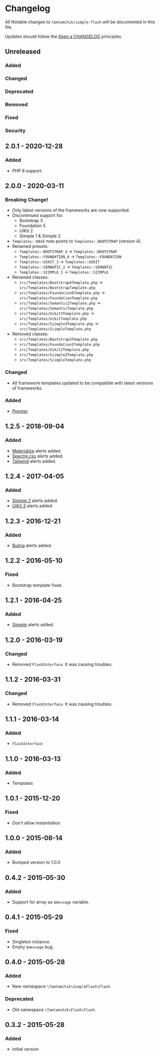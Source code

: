 # Changelog

All Notable changes to `tamtamchik/simple-flash` will be documented in this file.

Updates should follow the [Keep a CHANGELOG](http://keepachangelog.com/) principles.

## Unreleased

### Added

### Changed

### Deprecated

### Removed

### Fixed

### Security


## 2.0.1 - 2020-12-28

### Added

* PHP 8 support.

## 2.0.0 - 2020-03-11

### **Breaking Change!**

* Only latest versions of the frameworks are now supported.
* Discontinued support for:
    * Bootstrap 3
    * Foundation 5
    * UIKit 2
    * Siimple 1 & Siimple 2
* `Templates::BASE` now points to `Templates::BOOTSTRAP` (version 4).
* Renamed presets:
    * `Templates::BOOTSTRAP_4` &rarr; `Templates::BOOTSTRAP`
    * `Templates::FOUNDATION_6` &rarr; `Templates::FOUNDATION`
    * `Templates::UIKIT_3` &rarr; `Templates::UIKIT`
    * `Templates::SEMANTIC_2` &rarr; `Templates::SEMANTIC`
    * `Templates::SIIMPLE_3` &rarr; `Templates::SIIMPLE`
* Renamed classes:
    * `src/Templates/Bootstrap4Template.php` &rarr; `src/Templates/BootstrapTemplate.php`
    * `src/Templates/Foundation6Template.php` &rarr; `src/Templates/FoundationTemplate.php`
    * `src/Templates/Semantic2Template.php` &rarr; `src/Templates/SemanticTemplate.php`
    * `src/Templates/Uikit3Template.php` &rarr; `src/Templates/UikitTemplate.php`
    * `src/Templates/Siimple3Template.php` &rarr; `src/Templates/SiimpleTemplate.php`
* Removed classes:
    * `src/Templates/Bootstrap3Template.php`
    * `src/Templates/Foundation5Template.php`
    * `src/Templates/Uikit2Template.php`
    * `src/Templates/Siimple2Template.php`
    * `src/Templates/SiimpleTemplate.php`

### Changed

* All framework templates updated to be compatible with latest versions of frameworks.

### Added

* [Premier](https://primer.style)

## 1.2.5 - 2018-09-04

### Added
- [Materialize](https://materializecss.com) alerts added.
- [Spectre.css](https://picturepan2.github.io/spectre) alerts added.
- [Tailwind](https://tailwindcss.com) alerts added.

## 1.2.4 - 2017-04-05

### Added
- [Siimple 2](http://siimple.github.io) alerts added.
- [UIKit 3](http://getuikit.com) alerts added.

## 1.2.3 - 2016-12-21

### Added
- [Bulma](http://bulma.io) alerts added.

## 1.2.2 - 2016-05-10

### Fixed
- Bootstrap template fixed.

## 1.2.1 - 2016-04-25

### Added
- [Siimple](http://siimple.github.io) alerts added.

## 1.2.0 - 2016-03-19

### Changed
- Removed `FlashInterface`. It was causing troubles.

## 1.1.2 - 2016-03-31

### Changed
- Removed `FlashInterface`. It was causing troubles.

## 1.1.1 - 2016-03-14

### Added
- `FlashInterface`

## 1.1.0 - 2016-03-13

### Added
- Templates

## 1.0.1 - 2015-12-20

### Fixed
- Don't allow instantiation

## 1.0.0 - 2015-08-14

### Added
- Bumped version to 1.0.0

## 0.4.2 - 2015-05-30

### Added
- Support for array as `$message` variable.

## 0.4.1 - 2015-05-29

### Fixed
- Singleton instance.
- Empty `$message` bug.

## 0.4.0 - 2015-05-28

### Added
- New namespace `\Tamtamchik\SimpleFlash\Flash`.

### Deprecated
- Old namespace `\Tamtamchik\Flash\Flash`.

## 0.3.2 - 2015-05-28

### Added
- Initial version
